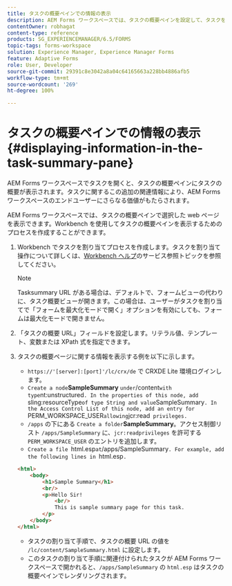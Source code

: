 ```yaml
---
title: タスクの概要ペインでの情報の表示
description: AEM Forms ワークスペースでは、タスクの概要ペインを設定して、タスクを要約したり、他の web ページを表示したりできます。
contentOwner: robhagat
content-type: reference
products: SG_EXPERIENCEMANAGER/6.5/FORMS
topic-tags: forms-workspace
solution: Experience Manager, Experience Manager Forms
feature: Adaptive Forms
role: User, Developer
source-git-commit: 29391c8e3042a8a04c64165663a228bb4886afb5
workflow-type: tm+mt
source-wordcount: '269'
ht-degree: 100%

---
```


# タスクの概要ペインでの情報の表示 {#displaying-information-in-the-task-summary-pane}

AEM Forms ワークスペースでタスクを開くと、タスクの概要ペインにタスクの概要が表示されます。タスクに関するこの追加の関連情報により、AEM Forms ワークスペースのエンドユーザーにさらなる価値がもたらされます。

AEM Forms ワークスペースでは、タスクの概要ペインで選択した web ページを表示できます。Workbench を使用してタスクの概要ペインを表示するためのプロセスを作成することができます。

1. Workbench でタスクを割り当てプロセスを作成します。タスクを割り当て操作について詳しくは、[Workbench ヘルプ](https://help.adobe.com/ja_JP/AEMForms/6.1/WorkbenchHelp/)のサービス参照トピックを参照してください。

   >[!NOTE]
   >
   >Tasksummary URL がある場合は、デフォルトで、フォームビューの代わりに、タスク概要ビューが開きます。この場合は、ユーザーがタスクを割り当てで「フォームを最大化モードで開く」オプションを有効にしても、フォームは最大化モードで開きません。

1. 「タスクの概要 URL」フィールドを設定します。リテラル値、テンプレート、変数または XPath 式を指定できます。
1. タスクの概要ページに関する情報を表示する例を以下に示します。

   * `https://'[server]:[port]'/lc/crx/de` で CRXDE Lite 環境ログインします。
   * `Create a node`**SampleSummary** ` under `/content` with type `nt:unstructured`. In the properties of this node, add `sling:resourceType` of type String and value `SampleSummary`. In the Access Control List of this node, add an entry for `PERM_WORKSPACE_USER` allowing `jcr:read` privileges.`
   * `/apps` の下にある `Create a folder`**SampleSummary**。アクセス制御リスト `/apps/SampleSummary` に、`jcr:readprivileges` を許可する `PERM_WORKSPACE_USER` のエントリを追加します。
   * `Create a file `html.esp` at `/apps/SampleSummary`. For example, add the following lines in `html.esp`.`

   ```html
   <html>
       <body>
           <h1>Sample Summary</h1>
           <br/>
           <p>Hello Sir!
               <br/>
               This is sample summary page for this task.
           </p>
       </body>
   </html>
   ```

   * タスクの割り当て手順で、タスクの概要 URL の値を `/lc/content/SampleSummary.html` に設定します。
   * このタスクの割り当て手順に関連付けられたタスクが AEM Forms ワークスペースで開かれると、`/apps/SampleSummary` の `html.esp` はタスクの概要ペインでレンダリングされます。
